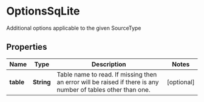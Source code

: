 

# OptionsSqLite

Additional options applicable to the given SourceType

## Properties

| Name | Type | Description | Notes |
|------------ | ------------- | ------------- | -------------|
|**table** | **String** | Table name to read. If missing then an error will be raised if there is any number of tables other than one. |  [optional] |



